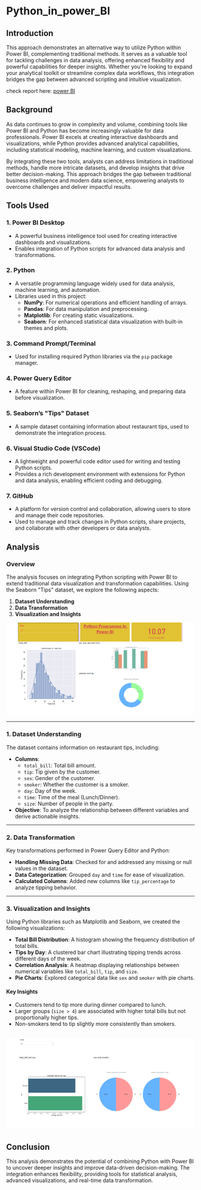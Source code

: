 
# Python_in_power_BI

## Introduction

This approach demonstrates an alternative way to utilize Python within Power BI, complementing traditional methods. It serves as a valuable tool for tackling challenges in data analysis, offering enhanced flexibility and powerful capabilities for deeper insights. Whether you're looking to expand your analytical toolkit or streamline complex data workflows, this integration bridges the gap between advanced scripting and intuitive visualization.

check report here: [power BI](/Overview/link)

## Background  
As data continues to grow in complexity and volume, combining tools like Power BI and Python has become increasingly valuable for data professionals. Power BI excels at creating interactive dashboards and visualizations, while Python provides advanced analytical capabilities, including statistical modeling, machine learning, and custom visualizations.  

By integrating these two tools, analysts can address limitations in traditional methods, handle more intricate datasets, and develop insights that drive better decision-making. This approach bridges the gap between traditional business intelligence and modern data science, empowering analysts to overcome challenges and deliver impactful results.

## Tools Used  

### **1. Power BI Desktop**  
- A powerful business intelligence tool used for creating interactive dashboards and visualizations.  
- Enables integration of Python scripts for advanced data analysis and transformations.  

### **2. Python**  
- A versatile programming language widely used for data analysis, machine learning, and automation.  
- Libraries used in this project:  
  - **NumPy**: For numerical operations and efficient handling of arrays.  
  - **Pandas**: For data manipulation and preprocessing.  
  - **Matplotlib**: For creating static visualizations.  
  - **Seaborn**: For enhanced statistical data visualization with built-in themes and plots.  

### **3. Command Prompt/Terminal**  
- Used for installing required Python libraries via the `pip` package manager.  

### **4. Power Query Editor**  
- A feature within Power BI for cleaning, reshaping, and preparing data before visualization.  

### **5. Seaborn’s "Tips" Dataset**  
- A sample dataset containing information about restaurant tips, used to demonstrate the integration process.  

### **6. Visual Studio Code (VSCode)**  
- A lightweight and powerful code editor used for writing and testing Python scripts.  
- Provides a rich development environment with extensions for Python and data analysis, enabling efficient coding and debugging.  

### **7. GitHub**  
- A platform for version control and collaboration, allowing users to store and manage their code repositories.  
- Used to manage and track changes in Python scripts, share projects, and collaborate with other developers or data analysts.  



## **Analysis**  

### **Overview**  
The analysis focuses on integrating Python scripting with Power BI to extend traditional data visualization and transformation capabilities. Using the Seaborn "Tips" dataset, we explore the following aspects:  
1. **Dataset Understanding**  
2. **Data Transformation**  
3. **Visualization and Insights**  

![Overview](/Assets/over_view.png) 

---

### **1. Dataset Understanding**  
The dataset contains information on restaurant tips, including:  
- **Columns**:  
  - `total_bill`: Total bill amount.  
  - `tip`: Tip given by the customer.  
  - `sex`: Gender of the customer.  
  - `smoker`: Whether the customer is a smoker.  
  - `day`: Day of the week.  
  - `time`: Time of the meal (Lunch/Dinner).  
  - `size`: Number of people in the party.  
- **Objective**: To analyze the relationship between different variables and derive actionable insights.  

---

### **2. Data Transformation**  
Key transformations performed in Power Query Editor and Python:  
- **Handling Missing Data**: Checked for and addressed any missing or null values in the dataset.  
- **Data Categorization**: Grouped `day` and `time` for ease of visualization.  
- **Calculated Columns**: Added new columns like `tip_percentage` to analyze tipping behavior.  

---

### **3. Visualization and Insights**  
Using Python libraries such as Matplotlib and Seaborn, we created the following visualizations:  
- **Total Bill Distribution**: A histogram showing the frequency distribution of total bills.  
- **Tips by Day**: A clustered bar chart illustrating tipping trends across different days of the week.  
- **Correlation Analysis**: A heatmap displaying relationships between numerical variables like `total_bill`, `tip`, and `size`.  
- **Pie Charts**: Explored categorical data like `sex` and `smoker` with pie charts.  

#### **Key Insights**  
- Customers tend to tip more during dinner compared to lunch.  
- Larger groups (`size > 4`) are associated with higher total bills but not proportionally higher tips.  
- Non-smokers tend to tip slightly more consistently than smokers.  

![Overview](/Assets/over_view%202.png) 
---

## **Conclusion**  
This analysis demonstrates the potential of combining Python with Power BI to uncover deeper insights and improve data-driven decision-making. The integration enhances flexibility, providing tools for statistical analysis, advanced visualizations, and real-time data transformation.  
